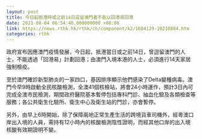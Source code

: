 ```yaml
---
layout: post
title: 今日起抵港時或之前14日逗留澳門者不能以回港易回港
date: 2021-08-04 06:54:40.000000000 +08:00
link: https://news.rthk.hk/rthk/ch/component/k2/1604129-20210804.htm
categories: rthk
---
```


政府宣布因應澳門疫情發展，今日起，抵港當日或之前14日，曾逗留澳門的人士，不能透過「回港易」計劃回港；由澳門入境本港的人士，必須進行14天家居強制檢疫。

至於澳門確診新型肺炎的一家四口，基因排序顯示他們感染了Delta變種病毒。澳門今早9時啟動全民核酸檢測，全澳41個核檢站，將會24小時運作，預計3日內可完成全澳市民檢測，期間政府醫院基本暫停包括專科門診、抽血化驗及各類檢查等服務；各公共衛生化驗所、衛生中心及衛生站的門診，亦會暫停。

另外，由早上6時開始，除了保障兩地正常生產生活的跨境貨車司機外，經粵澳口岸出入境的人員，需持有12小時內的核酸檢測陰性證明，而經其他口岸的出入境核酸有效期證明不變。
